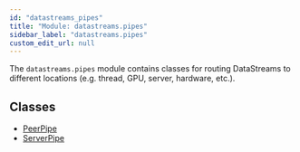 ```yaml
---
id: "datastreams_pipes"
title: "Module: datastreams.pipes"
sidebar_label: "datastreams.pipes"
custom_edit_url: null
---
```


The `datastreams.pipes` module contains classes for routing DataStreams to different locations (e.g. thread, GPU, server, hardware, etc.).

## Classes

- [PeerPipe](../classes/datastreams_pipes.PeerPipe)
- [ServerPipe](../classes/datastreams_pipes.ServerPipe)
